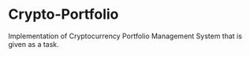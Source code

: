 # Crypto-Portfolio
Implementation of Cryptocurrency Portfolio Management System that is given as a task.
